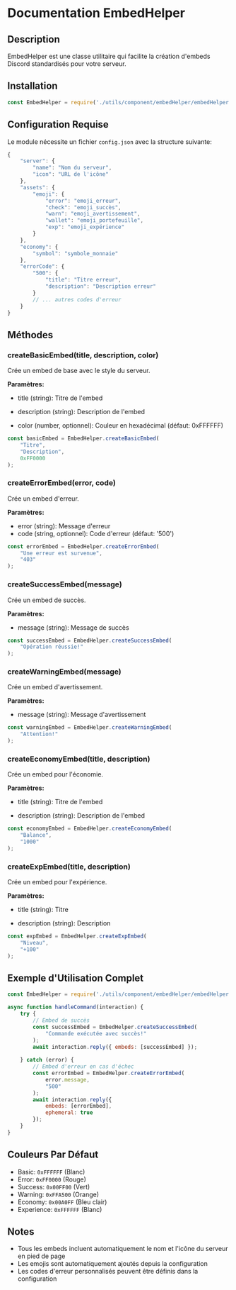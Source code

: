 # Documentation EmbedHelper

## Description


EmbedHelper est une classe utilitaire qui facilite la création d'embeds Discord standardisés pour votre serveur.

## Installation
```javascript
const EmbedHelper = require('./utils/component/embedHelper/embedHelper.js');
```

## Configuration Requise
Le module nécessite un fichier `config.json` avec la structure suivante:

```javascript
{
    "server": {
        "name": "Nom du serveur",
        "icon": "URL de l'icône"
    },
    "assets": {
        "emoji": {
            "error": "emoji_erreur",
            "check": "emoji_succès",
            "warn": "emoji_avertissement",
            "wallet": "emoji_portefeuille",
            "exp": "emoji_expérience"
        }
    },
    "economy": {
        "symbol": "symbole_monnaie"
    },
    "errorCode": {
        "500": {
            "title": "Titre erreur",
            "description": "Description erreur"
        }
        // ... autres codes d'erreur
    }
}
```

## Méthodes

### createBasicEmbed(title, description, color)
Crée un embed de base avec le style du serveur.

**Paramètres:**
- title
(string): Titre de l'embed

- description
(string): Description de l'embed

- color
(number, optionnel): Couleur en hexadécimal (défaut: 0xFFFFFF)

```javascript
const basicEmbed = EmbedHelper.createBasicEmbed(
    "Titre",
    "Description",
    0xFF0000
);
```

### createErrorEmbed(error, code)
Crée un embed d'erreur.

**Paramètres:**
- error
(string): Message d'erreur
- code
(string, optionnel): Code d'erreur (défaut: '500')

```javascript
const errorEmbed = EmbedHelper.createErrorEmbed(
    "Une erreur est survenue",
    "403"
);
```

### createSuccessEmbed(message)
Crée un embed de succès.

**Paramètres:**
- message
(string): Message de succès

```javascript
const successEmbed = EmbedHelper.createSuccessEmbed(
    "Opération réussie!"
);
```

### createWarningEmbed(message)


Crée un embed d'avertissement.

**Paramètres:**
- message
(string): Message d'avertissement

```javascript
const warningEmbed = EmbedHelper.createWarningEmbed(
    "Attention!"
);
```

### createEconomyEmbed(title, description)
Crée un embed pour l'économie.

**Paramètres:**
- title
(string): Titre de l'embed

- description
(string): Description de l'embed

```javascript
const economyEmbed = EmbedHelper.createEconomyEmbed(
    "Balance",
    "1000"
);
```

### createExpEmbed(title, description)
Crée un embed pour l'expérience.

**Paramètres:**
- title
(string): Titre

- description
(string): Description

```javascript
const expEmbed = EmbedHelper.createExpEmbed(
    "Niveau",
    "+100"
);
```

## Exemple d'Utilisation Complet

```javascript
const EmbedHelper = require('./utils/component/embedHelper/embedHelper.js');

async function handleCommand(interaction) {
    try {
        // Embed de succès
        const successEmbed = EmbedHelper.createSuccessEmbed(
            "Commande exécutée avec succès!"
        );
        await interaction.reply({ embeds: [successEmbed] });
        
    } catch (error) {
        // Embed d'erreur en cas d'échec
        const errorEmbed = EmbedHelper.createErrorEmbed(
            error.message,
            "500"
        );
        await interaction.reply({ 
            embeds: [errorEmbed],
            ephemeral: true 
        });
    }
}
```

## Couleurs Par Défaut
- Basic: `0xFFFFFF` (Blanc)
- Error: `0xFF0000` (Rouge)
- Success: `0x00FF00` (Vert)
- Warning: `0xFFA500` (Orange)
- Economy: `0x00A0FF` (Bleu clair)
- Experience: `0xFFFFFF` (Blanc)

## Notes
- Tous les embeds incluent automatiquement le nom et l'icône du serveur en pied de page
- Les emojis sont automatiquement ajoutés depuis la configuration
- Les codes d'erreur personnalisés peuvent être définis dans la configuration